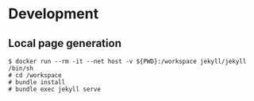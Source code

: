 # Development
## Local page generation
```
$ docker run --rm -it --net host -v ${PWD}:/workspace jekyll/jekyll /bin/sh
# cd /workspace
# bundle install
# bundle exec jekyll serve
```
